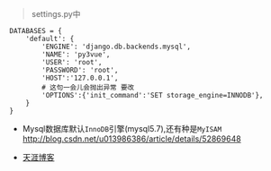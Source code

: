 > settings.py中

```
DATABASES = {
    'default': {
        'ENGINE': 'django.db.backends.mysql',
        'NAME': 'py3vue',
        'USER': 'root',
        'PASSWORD': 'root',
        'HOST':'127.0.0.1',
        # 这句一会儿会抛出异常 要改
        'OPTIONS':{'init_command':'SET storage_engine=INNODB'},
    }
}
```
- Mysql数据库默认`InnoDB`引擎(mysql5.7),还有种是`MyISAM`
<http://blog.csdn.net/u013986386/article/details/52869648>

- [天涯博客](https://www.jianshu.com/p/da847259c7e3)